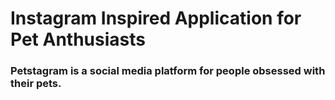 # Instagram Inspired Application for Pet Anthusiasts
### Petstagram is a social media platform for people obsessed with their pets.
